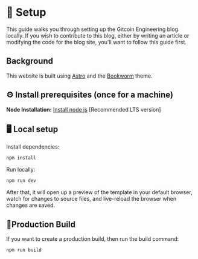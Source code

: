 # 🔧 Setup

This guide walks you through setting up the Gitcoin Engineering blog locally. If
you wish to contribute to this blog, either by writing an article or modifying
the code for the blog site, you'll want to follow this guide first.

## Background

This website is built using [Astro](https://astro.build/) and the
[Bookworm](https://github.com/themefisher/bookworm-light-astro) theme.

## ⚙️ Install prerequisites (once for a machine)

**Node Installation:** [Install node js](https://nodejs.org/en/download/) [Recommended LTS version]

## 🖥️ Local setup

Install dependencies:

```sh
npm install
```

Run locally:

```sh
npm run dev
```

After that, it will open up a preview of the template in your default browser,
watch for changes to source files, and live-reload the browser when changes are
saved.

## 🔨Production Build

If you want to create a production build, then run the build command:

```sh
npm run build
```
